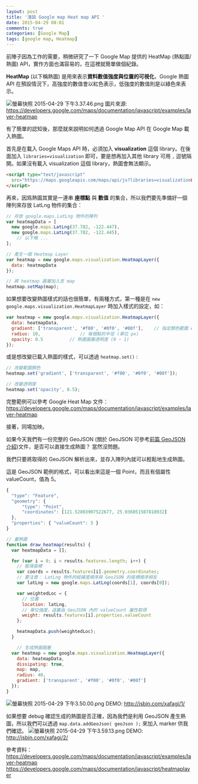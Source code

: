 ```yaml
---
layout: post
title: '淺談 Google map Heat map API '
date: 2015-04-29 08:01
comments: true
categories: [Google Map]
tags: [google map, Heatmap]
---
```

前陣子因為工作的需要，稍微研究了一下 Google Map 提供的 HeatMap (熱點圖/熱圖) API，實作方面也滿容易的，在這裡就簡單做個紀錄。

**HeatMap** (以下稱熱圖) 是用來表示**資料數值強度與位置的可視化**，Google 熱圖 API 在預設情況下，高強度的數值會以紅色表示，低強度的數值則是以綠色來表示。

![螢幕快照 2015-04-29 下午3.37.46.png](http://user-image.logdown.io/user/3292/blog/3340/post/262458/gg6DtVUASmSRqxaw8gpk_%E8%9E%A2%E5%B9%95%E5%BF%AB%E7%85%A7%202015-04-29%20%E4%B8%8B%E5%8D%883.37.46.png)
圖片來源: https://developers.google.com/maps/documentation/javascript/examples/layer-heatmap

有了簡單的認知後，那麼就來說明如何透過 Google Map API 在 Google Map 載入熱圖。

首先是在載入 Google Maps API 時，必須加入 **visualization** 這個 library。在後面加入 `libraries=visualization` 即可，要是想再加入其他 library 可用 `,` 逗號隔開。如果沒有載入 visualization 這個 library，熱圖會無法顯示。

``` html
<script type="text/javascript"
  src="https://maps.googleapis.com/maps/api/js?libraries=visualization&sensor=true_or_false">
</script>
```

再來，因爲熱圖其實是一連串 **座標點** 與 **數值** 的集合，所以我們要先準備好一個陣列來存放 LatLng 物件的集合：

``` javascript
// 存放 google.maps.LatLng 物件的陣列
var heatmapData = [
  new google.maps.LatLng(37.782, -122.447),
  new google.maps.LatLng(37.782, -122.445),
	// 以下略 ...
];

// 產生一個 Heatmap Layer
var heatmap = new google.maps.visualization.HeatmapLayer({
  data: heatmapData
});

// 將 heatmap 圖層加入至 map
heatmap.setMap(map);
```

如果想要改變熱圖樣式的話也很簡單，有兩種方式，第一種是在 `new google.maps.visualization.HeatmapLayer` 時加入樣式的設定，如：

``` javascript
var heatmap = new google.maps.visualization.HeatmapLayer({
  data: heatmapData,
  gradient: ['transparent', '#f00', '#0f0', '#00f'],	// 指定顏色範圍 ex:透明, 紅, 綠, 藍
  radius: 10,				// 每個點的半徑 (單位 px)
  opacity: 0.5			// 熱圖圖層透明度 (0 ~ 1)
});
```

或是想改變已載入熱圖的樣式，可以透過 `heatmap.set()` :
``` javascript
// 改變範圍顏色
heatmap.set('gradient', ['transparent', '#f00', '#0f0', '#00f']);

// 改變透明度
heatmap.set('opacity', 0.5);
```

完整範例可以參考 Google Heat Map 文件：
https://developers.google.com/maps/documentation/javascript/examples/layer-heatmap

接著，同場加映。

如果今天我們有一份完整的 GeoJSON (關於 GeoJSON 可參考[前篇 GeoJSON 介紹](http://kuro.tw/posts/2015/04/28/through-the-google-maps-api-geojson-data))文件，是否可以直接生成熱圖？ 當然沒問題。

我們只要將取得的 GeoJSON 解析出來，並存入陣列內就可以輕鬆地生成熱圖。

這是 GeoJSON 範例的格式，可以看出來這是一個 Point，而且有個屬性 valueCount，值為 5。
``` javascript
{
  "type": "Feature",
  "geometry": {
      "type": "Point",
      "coordinates": [121.52803907522677, 25.036051507818932]
  },
  "properties": { "valueCount": 5 }
}
```

``` javascript
// 畫熱圖
function draw_heatmap(results) {
  var heatmapData = [];

  for (var i = 0; i < results.features.length; i++) {
    // 取得座標
    var coords = results.features[i].geometry.coordinates;
    // 要注意： LatLng 物件的經緯度順序與 GeoJSON 的座標順序相反
    var latLng = new google.maps.LatLng(coords[1], coords[0]);

    var weightedLoc = {
      // 位置
      location: latLng,
      // 單位強度，這裏由 GeoJSON 內的 valueCount 屬性取得
      weight: results.features[i].properties.valueCount
    };

    heatmapData.push(weightedLoc);
  }

	// 生成熱圖圖層
  var heatmap = new google.maps.visualization.HeatmapLayer({
    data: heatmapData,
    dissipating: true,
    map: map,
    radius: 40,
    gradient: ['transparent', '#f00', '#0f0', '#00f']
  });
}
```

![螢幕快照 2015-04-29 下午3.50.00.png](http://user-image.logdown.io/user/3292/blog/3340/post/262458/jE7EkvSumXUFaRKArSMw_%E8%9E%A2%E5%B9%95%E5%BF%AB%E7%85%A7%202015-04-29%20%E4%B8%8B%E5%8D%883.50.00.png)
DEMO: http://jsbin.com/xafagi/1/


如果想要 debug 確認生成的熱圖是否正確，因為我們是利用 GeoJSON 產生熱圖，所以我們可以透過 `map.data.addGeoJson( geoJson );` 來加入 marker 供我們確認。
![螢幕快照 2015-04-29 下午3.59.13.png](http://user-image.logdown.io/user/3292/blog/3340/post/262458/iU5KQsFgRQKTwgEjNraG_%E8%9E%A2%E5%B9%95%E5%BF%AB%E7%85%A7%202015-04-29%20%E4%B8%8B%E5%8D%883.59.13.png)
DEMO: http://jsbin.com/xafagi/2/


參考資料：
https://developers.google.com/maps/documentation/javascript/examples/layer-heatmap
https://developers.google.com/maps/documentation/javascript/heatmaplayer